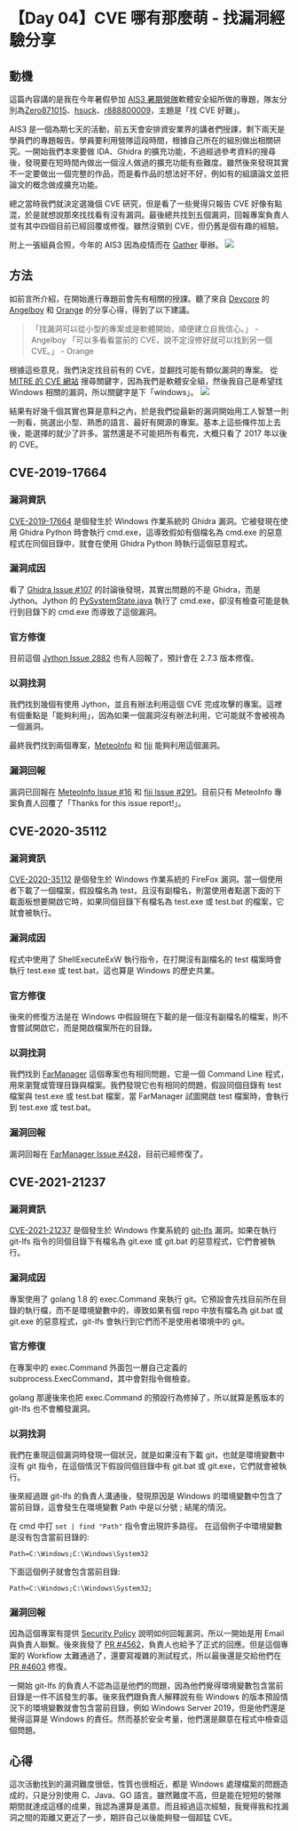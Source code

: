 # 【Day 04】CVE 哪有那麼萌 - 找漏洞經驗分享

## 動機
這篇內容講的是我在今年暑假參加 [AIS3 暑期營隊](https://ais3.org/)軟體安全組所做的專題，隊友分別為[Zero871015](https://github.com/Zero871015)、[hsuck](https://github.com/hsuck)、[r888800009](https://github.com/r888800009/)，主題是「找 CVE 好難」。

AIS3 是一個為期七天的活動，前五天會安排資安業界的講者們授課，剩下兩天是學員們的專題報告。學員要利用營隊這段時間，根據自己所在的組別做出相關研究。一開始我們本來要做 IDA、Ghidra 的擴充功能，不過經過參考資料的搜尋後，發現要在短時間內做出一個沒人做過的擴充功能有些難度。雖然後來發現其實不一定要做出一個完整的作品，而是看作品的想法好不好，例如有的組讀論文並把論文的概念做成擴充功能。

總之當時我們就決定選幾個 CVE 研究，但是看了一些覺得只報告 CVE 好像有點混，於是就想說那來找找看有沒有漏洞。最後總共找到五個漏洞，回報專案負責人並有其中四個目前已經回覆或修復。雖然沒領到 CVE，但仍舊是個有趣的經驗。

附上一張組員合照，今年的 AIS3 因為疫情而在 [Gather](https://www.gather.town/) 舉辦。
![](https://i.imgur.com/0Zc5yS5.png)

## 方法
如前言所介紹，在開始進行專題前會先有相關的授課。聽了來自 [Devcore](https://devco.re/) 的 [Angelboy](http://angelboy.tw/) 和 [Orange](https://orange.tw/) 的分享心得，得到了以下建議。

> 「找漏洞可以從⼩型的專案或是軟體開始，順便建立⾃我信⼼。」 - Angelboy
> 「可以多看看當前的 CVE，說不定沒修好就可以找到另一個 CVE。」 - Orange

根據這些意見，我們決定找目前有的 CVE，並翻找可能有類似漏洞的專案。
從 [MITRE 的 CVE 網站](https://cve.mitre.org/cgi-bin/cvekey.cgi) 搜尋關鍵字，因為我們是軟體安全組，然後我自己是希望找 Windows 相關的漏洞，所以關鍵字是下「windows」。
![](https://i.imgur.com/fHNAMKJ.png)

結果有好幾千個其實也算是意料之內，於是我們從最新的漏洞開始用工人智慧一則一則看，挑選出小型、熟悉的語言、最好有開源的專案。基本上這些條件加上去後，能選擇的就少了許多。當然還是不可能把所有看完，大概只看了 2017 年以後的 CVE。

## CVE-2019-17664
### 漏洞資訊
[CVE-2019-17664](https://cve.mitre.org/cgi-bin/cvename.cgi?name=CVE-2019-17664) 是個發生於 Windows 作業系統的 Ghidra 漏洞。它被發現在使用 Ghidra Python 時會執行 cmd.exe，這導致假如有個檔名為 cmd.exe 的惡意程式在同個目錄中，就會在使用 Ghidra Python 時執行這個惡意程式。

### 漏洞成因
看了 [Ghidra Issue \#107](https://github.com/NationalSecurityAgency/ghidra/issues/107) 的討論後發現，其實出問題的不是 Ghidra，而是 Jython。Jython 的 [PySystemState.java](https://github.com/jython/frozen-mirror/blob/master/src/org/python/core/PySystemState.java#L1786) 執行了 cmd.exe，卻沒有檢查可能是執行到目錄下的 cmd.exe 而導致了這個漏洞。

### 官方修復
目前這個 [Jython Issue 2882](https://bugs.jython.org/issue2882) 也有人回報了，預計會在 2.7.3 版本修復。


### 以洞找洞
我們找到幾個有使用 Jython，並且有辦法利用這個 CVE 完成攻擊的專案。這裡有個重點是「能夠利用」，因為如果一個漏洞沒有辦法利用，它可能就不會被視為一個漏洞。

最終我們找到兩個專案，[MeteoInfo](https://github.com/meteoinfo/MeteoInfo/issues/16) 和 [fiji](https://www.google.com/url?q=https://github.com/fiji/fiji&sa=D&source=editors&ust=1631464327075000&usg=AOvVaw3NVHb0X9FyBNmY3K4SIPqs) 能夠利用這個漏洞。

### 漏洞回報
漏洞已回報在 [MeteoInfo Issue #16](https://github.com/meteoinfo/MeteoInfo/issues/16) 和 [fiji Issue #291](https://github.com/fiji/fiji/issues/291)。目前只有 MeteoInfo 專案負責人回覆了「Thanks for this issue report!」。


## CVE-2020-35112
### 漏洞資訊
[CVE-2020-35112](https://cve.mitre.org/cgi-bin/cvename.cgi?name=CVE-2020-35112) 是個發生於 Windows 作業系統的 FireFox 漏洞。當一個使用者下載了一個檔案，假設檔名為 test，且沒有副檔名，則當使用者點選下面的下載面板想要開啟它時，如果同個目錄下有檔名為 test.exe 或 test.bat 的檔案，它就會被執行。

### 漏洞成因
程式中使用了 ShellExecuteExW 執行指令，在打開沒有副檔名的 test 檔案時會執行 test.exe 或 test.bat，這也算是 Windows 的歷史共業。

### 官方修復
後來的修復方法是在 Windows 中假設現在下載的是一個沒有副檔名的檔案，則不會嘗試開啟它，而是開啟檔案所在的目錄。

### 以洞找洞
我們找到 [FarManager](https://github.com/FarGroup/FarManager) 這個專案也有相同問題，它是一個 Command Line 程式，用來瀏覽或管理目錄與檔案。我們發現它也有相同的問題，假設同個目錄有 test 檔案與 test.exe 或 test.bat 檔案，當 FarManager 試圖開啟 test 檔案時，會執行到 test.exe 或 test.bat。

### 漏洞回報
漏洞回報在 [FarManager Issue #428](https://github.com/FarGroup/FarManager/issues/428)，目前已經修復了。


## CVE-2021-21237
### 漏洞資訊
[CVE-2021-21237](https://cve.mitre.org/cgi-bin/cvename.cgi?name=CVE-2021-21237) 是個發生於 Windows 作業系統的 [git-lfs](https://github.com/git-lfs/git-lfs) 漏洞。如果在執行 git-lfs 指令的同個目錄下有檔名為 git.exe 或 git.bat 的惡意程式，它們會被執行。

### 漏洞成因
專案使用了 golang 1.8 的 exec.Command 來執行 git。它預設會先找目前所在目錄的執行檔，而不是環境變數中的，導致如果有個 repo 中放有檔名為 git.bat 或 git.exe 的惡意程式，git-lfs 會執行到它們而不是使用者環境中的 git。

### 官方修復
在專案中的 exec.Command 外面包一層自己定義的 subprocess.ExecCommand，其中會對指令做檢查。

 golang 那邊後來也把 exec.Command 的預設行為修掉了，所以就算是舊版本的 git-lfs 也不會觸發漏洞。

### 以洞找洞
我們在重現這個漏洞時發現一個狀況，就是如果沒有下載 git，也就是環境變數中沒有 git 指令，在這個情況下假設同個目錄中有 git.bat 或 git.exe，它們就會被執行。

後來經過跟 git-lfs 的負責人溝通後，發現原因是 Windows 的環境變數中包含了當前目錄，這會發生在環境變數 Path 中是以分號 ; 結尾的情況。

在 cmd 中打 `set | find "Path"` 指令會出現許多路徑。
在這個例子中環境變數是沒有包含當前目錄的:
```
Path=C:\Windows;C:\Windows\System32
```

下面這個例子就會包含當前目錄:
```
Path=C:\Windows;C:\Windows\System32;
```

### 漏洞回報
因為這個專案有提供 [Security Policy](https://github.com/git-lfs/git-lfs/security/policy) 說明如何回報漏洞，所以一開始是用 Email 與負責人聯繫。後來我發了 [PR #4562](https://github.com/git-lfs/git-lfs/pull/4562)，負責人也給予了正式的回應。但是這個專案的 Workflow 太難通過了，還要寫複雜的測試程式，所以最後還是交給他們在 [PR #4603](https://github.com/git-lfs/git-lfs/pull/4603) 修復。

一開始 git-lfs 的負責人不認為這是他們的問題，因為他們覺得環境變數包含當前目錄是一件不該發生的事。後來我們跟負責人解釋說有些 Windows 的版本預設情況下的環境變數就會包含當前目錄，例如 Windows Server 2019，但是他們還是覺得這算是 Windows 的責任。然而基於安全考量，他們還是願意在程式中檢查這個問題。

## 心得
這次活動找到的漏洞難度很低，性質也很相近，都是 Windows 處理檔案的問題造成的，只是分別使用 C、Java、GO 語言。雖然難度不高，但是能在短短的營隊期間就達成這樣的成果，我認為還算是滿意。而且經過這次經驗，我覺得我和找漏洞之間的距離又更近了一步，期許自己以後能夠發一個超猛 CVE。
